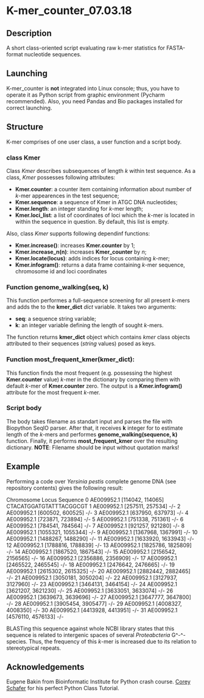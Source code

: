 # K-mer_counter_07.03.18

## Description
A short class-oriented script evaluating raw k-mer statistics for FASTA-format nucleotide sequences.

## Launching
K-mer_counter is **not** integrated into Linux console; thus, you have to operate it as Python script from graphic environment (Pycharm recommended). Also, you need Pandas and Bio packages installed for correct launching.

## Structure
K-mer comprises of one user class, a user function and a script body.

### class Kmer

Class *Kmer* describes subsequences of length *k* within test sequence. As a class, *Kmer* possesses following attributes:

+ **Kmer.counter**: a counter item containing information about number of *k*-mer appearences in the test sequence;
+ **Kmer.sequence**: a sequence of Kmer in ATGC DNA nucleotides;
+ **Kmer.length**: an integer standing for *k*-mer length;
+ **Kmer.loci_list**: a list of coordinates of loci which the *k*-mer is located in within the sequence in question. By default, this list is empty.

Also, class *Kmer* supports following dependinf functions:

+ **Kmer.increase()**: increases **Kmer.counter** by 1;
+ **Kmer.increase_n(n)**: increases **Kmer_counter** by *n*;
+ **Kmer.locate(locus)**: adds indices for locus containing *k*-mer;
+ **Kmer.infogram()**: returns a data frame containing *k*-mer sequence, chromosome id and loci coordinates

### Function genome_walking(seq, k)

This function performes a full-sequence screening for all present *k*-mers and adds the to the **kmer_dict** *dict* variable. It takes two arguments:

+ **seq**: a sequence string variable;
+ **k**: an integer variable defining the length of sought *k*-mers.

The function returns **kmer_dict** object which contains *kmer* class objects attributed to their sequences (*string* values) posed as keys.

### Function most_frequent_kmer(kmer_dict):

This function finds the most frequent (e.g. possessing the highest **Kmer.counter** value) *k*-mer in the dictionary by comparing them with default *k*-mer of **Kmer.counter** zero. The output is a **Kmer.infogram()** attribute for the most frequent *k*-mer.

### Script body

The body takes filename as standart input and parses the file with Biopython SeqIO parser. After that, it receives **k** integer for to estimate length of the *k*-mers and performes **genome_walking(sequence, k)** function. Finally, it performs **most_frequent_kmer** over the resulting dictionary.
**NOTE**: Filename should be input without quotation marks!


## Example

Performing a code over *Yersinia pestis* complete genome DNA (see repository contents) gives the following result:

Chromosome               Locus                 Sequence
0   AE009952.1    [114042, 114065]  CTACATGGATGTATTTACGGCGT
1   AE009952.1    [257511, 257534]                      -/-
2   AE009952.1    [600502, 600525]                      -/-
3   AE009952.1    [637950, 637973]                      -/-
4   AE009952.1    [723871, 723894]                      -/-
5   AE009952.1    [751338, 751361]                      -/-
6   AE009952.1    [784541, 784564]                      -/-
7   AE009952.1    [921257, 921280]                      -/-
8   AE009952.1  [1055321, 1055344]                      -/-
9   AE009952.1  [1367968, 1367991]                      -/-
10  AE009952.1  [1488267, 1488290]                      -/-
11  AE009952.1  [1633920, 1633943]                      -/-
12  AE009952.1  [1788816, 1788839]                      -/-
13  AE009952.1  [1825786, 1825809]                      -/-
14  AE009952.1  [1867520, 1867543]                      -/-
15  AE009952.1  [2156542, 2156565]                      -/-
16  AE009952.1  [2356886, 2356909]                      -/-
17  AE009952.1  [2465522, 2465545]                      -/-
18  AE009952.1  [2476642, 2476665]                      -/-
19  AE009952.1  [2615302, 2615325]                      -/-
20  AE009952.1  [2882442, 2882465]                      -/-
21  AE009952.1  [3050181, 3050204]                      -/-
22  AE009952.1  [3127937, 3127960]                      -/-
23  AE009952.1  [3464131, 3464154]                      -/-
24  AE009952.1  [3621207, 3621230]                      -/-
25  AE009952.1  [3633051, 3633074]                      -/-
26  AE009952.1  [3639673, 3639696]                      -/-
27  AE009952.1  [3647777, 3647800]                      -/-
28  AE009952.1  [3905454, 3905477]                      -/-
29  AE009952.1  [4008327, 4008350]                      -/-
30  AE009952.1  [4413928, 4413951]                      -/-
31  AE009952.1  [4576110, 4576133]                      -/-

BLASTing this sequence against whole NCBI library states that this sequence is related to intergenic spaces of several *Proteabcteria* G^-^-species. Thus, the frequency of this *k*-mer is increased due to its relation to stereotypical repeats.

## Acknowledgements
Eugene Bakin from Bioinformatic Institute for Python crash course.
[Corey Schafer](https://www.youtube.com/channel/UCCezIgC97PvUuR4_gbFUs5g) for his perfect Python Class Tutorial. 
